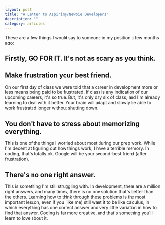 ```yaml
---
layout: post
title: "A Letter to Aspiring/Newbie Developers"
description: ""
category: articles
---
```


These are a few things I would say to someone in my position a few months ago:

## Firstly, GO FOR IT. It's not as scary as you think.

## Make frustration your best friend.

On our first day of class we were told that a career in development more or less means being paid to be frustrated. If class is any indication of our upcoming careers, it's so true. But, it's only day six of class, and I'm already learning to deal with it better. Your brain will adapt and slowly be able to work frustrated longer without shutting down.

## You don't have to stress about memorizing everything.

This is one of the things I worried about most during our prep work. While I'm decent at figuring out how things work, I have a terrible memory. In coding, that's totally ok. Google will be your second-best friend (after frustration).

## There's no one right answer.

This is something I'm still struggling with. In development, there are a million right answers, and many times, there is no one solution that's better than the others. Learning how to think through these problems is the most important lesson, even if you (like me) still want it to be like calculus, in which everything has one correct answer and very little variation in how to find that answer. Coding is far more creative, and that's something you'll learn to love about it.